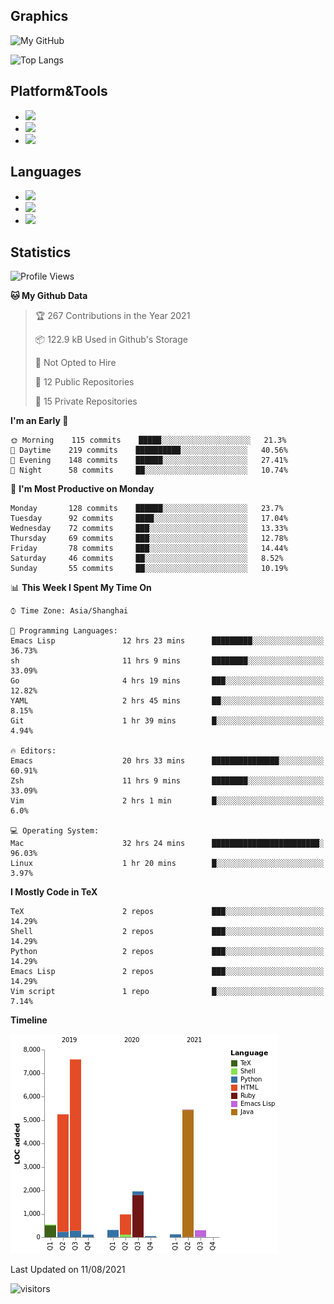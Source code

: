 ## Graphics

![My GitHub](https://github-readme-stats.vercel.app/api?username=SteamedFish&count_private=true&show_icons=true&theme=buefy&include_all_commits=false)

![Top Langs](https://github-readme-stats.vercel.app/api/top-langs/?username=SteamedFish&theme=buefy&hide=ruby&count_private=true&show_icons=true&layout=compact)

## Platform&Tools

* [![](https://img.shields.io/badge/ArchLinux--purple?style=flat-square&logo=ArchLinux)](https://www.archlinux.org/)
* [![](https://img.shields.io/badge/Gentoo-testing-purple?style=flat-square&logo=Gentoo)](https://www.gentoo.org/)
* [![](https://img.shields.io/badge/Doom%20Emacs-28-blue?style=flat-square&logo=Gnu%20emacs&logoColor=white)](https://www.gnu.org/software/emacs/)

## Languages

* [![](https://img.shields.io/badge/-Python-3776AB?style=flat-square&logo=python&logoColor=white)](https://www.python.org/)
* [![](https://img.shields.io/badge/-Bash-00ADD8?style=flat-square&logo=Gnu-bash&logoColor=white)](https://www.gnu.org/software/bash/)
* [![](https://img.shields.io/badge/-Go-00ADD8?style=flat-square&logo=go&logoColor=white)](https://golang.org/)

## Statistics

<!--START_SECTION:waka-->
![Profile Views](http://img.shields.io/badge/Profile%20Views-6-blue)

**🐱 My Github Data** 

> 🏆 267 Contributions in the Year 2021
 > 
> 📦 122.9 kB Used in Github's Storage 
 > 
> 🚫 Not Opted to Hire
 > 
> 📜 12 Public Repositories 
 > 
> 🔑 15 Private Repositories  
 > 
**I'm an Early 🐤** 

```text
🌞 Morning    115 commits    █████░░░░░░░░░░░░░░░░░░░░   21.3% 
🌆 Daytime    219 commits    ██████████░░░░░░░░░░░░░░░   40.56% 
🌃 Evening    148 commits    ██████░░░░░░░░░░░░░░░░░░░   27.41% 
🌙 Night      58 commits     ██░░░░░░░░░░░░░░░░░░░░░░░   10.74%

```
📅 **I'm Most Productive on Monday** 

```text
Monday       128 commits    ██████░░░░░░░░░░░░░░░░░░░   23.7% 
Tuesday      92 commits     ████░░░░░░░░░░░░░░░░░░░░░   17.04% 
Wednesday    72 commits     ███░░░░░░░░░░░░░░░░░░░░░░   13.33% 
Thursday     69 commits     ███░░░░░░░░░░░░░░░░░░░░░░   12.78% 
Friday       78 commits     ███░░░░░░░░░░░░░░░░░░░░░░   14.44% 
Saturday     46 commits     ██░░░░░░░░░░░░░░░░░░░░░░░   8.52% 
Sunday       55 commits     ██░░░░░░░░░░░░░░░░░░░░░░░   10.19%

```


📊 **This Week I Spent My Time On** 

```text
⌚︎ Time Zone: Asia/Shanghai

💬 Programming Languages: 
Emacs Lisp               12 hrs 23 mins      █████████░░░░░░░░░░░░░░░░   36.73% 
sh                       11 hrs 9 mins       ████████░░░░░░░░░░░░░░░░░   33.09% 
Go                       4 hrs 19 mins       ███░░░░░░░░░░░░░░░░░░░░░░   12.82% 
YAML                     2 hrs 45 mins       ██░░░░░░░░░░░░░░░░░░░░░░░   8.15% 
Git                      1 hr 39 mins        █░░░░░░░░░░░░░░░░░░░░░░░░   4.94%

🔥 Editors: 
Emacs                    20 hrs 33 mins      ███████████████░░░░░░░░░░   60.91% 
Zsh                      11 hrs 9 mins       ████████░░░░░░░░░░░░░░░░░   33.09% 
Vim                      2 hrs 1 min         █░░░░░░░░░░░░░░░░░░░░░░░░   6.0%

💻 Operating System: 
Mac                      32 hrs 24 mins      ████████████████████████░   96.03% 
Linux                    1 hr 20 mins        █░░░░░░░░░░░░░░░░░░░░░░░░   3.97%

```

**I Mostly Code in TeX** 

```text
TeX                      2 repos             ███░░░░░░░░░░░░░░░░░░░░░░   14.29% 
Shell                    2 repos             ███░░░░░░░░░░░░░░░░░░░░░░   14.29% 
Python                   2 repos             ███░░░░░░░░░░░░░░░░░░░░░░   14.29% 
Emacs Lisp               2 repos             ███░░░░░░░░░░░░░░░░░░░░░░   14.29% 
Vim script               1 repo              █░░░░░░░░░░░░░░░░░░░░░░░░   7.14%

```


**Timeline**

![Chart not found](https://raw.githubusercontent.com/SteamedFish/SteamedFish/master/charts/bar_graph.png) 


 Last Updated on 11/08/2021
<!--END_SECTION:waka-->

![visitors](https://visitor-badge.laobi.icu/badge?page_id=SteamedFish.SteamedFish)
